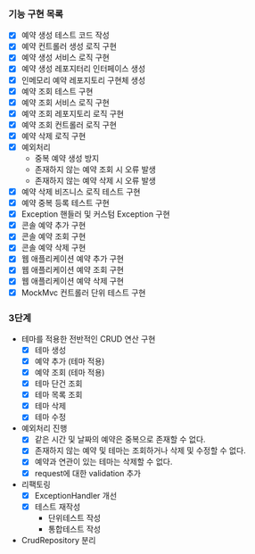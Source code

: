 ### 기능 구현 목록
- [x] 예약 생성 테스트 코드 작성
- [x] 예약 컨트롤러 생성 로직 구현
- [x] 예약 생성 서비스 로직 구현
- [x] 예약 생성 레포지터리 인터페이스 생성
- [x] 인메모리 예약 레포지토리 구현체 생성
- [x] 예약 조회 테스트 구현
- [x] 예약 조회 서비스 로직 구현
- [x] 예약 조회 레포지토리 로직 구현
- [x] 예약 조회 컨트롤러 로직 구현
- [x] 예약 삭제 로직 구현
- [x] 예외처리
  - 중복 예약 생성 방지
  - 존재하지 않는 예약 조회 시 오류 발생
  - 존재하지 않는 예약 삭제 시 오류 발생
- [x] 예약 삭제 비즈니스 로직 테스트 구현
- [x] 예약 중복 등록 테스트 구현
- [x] Exception 핸들러 및 커스텀 Exception 구현
- [x] 콘솔 예약 추가 구현
- [x] 콘솔 예약 조회 구현
- [x] 콘솔 예약 삭제 구현
- [x] 웹 애플리케이션 예약 추가 구현
- [x] 웹 애플리케이션 예약 조회 구현
- [x] 웹 애플리케이션 예약 삭제 구현
- [x] MockMvc 컨트롤러 단위 테스트 구현

### 3단계
- 테마를 적용한 전반적인 CRUD 연산 구현
  - [x] 테마 생성
  - [x] 예약 추가 (테마 적용)
  - [x] 예약 조회 (테마 적용)
  - [x] 테마 단건 조회
  - [x] 테마 목록 조회
  - [x] 테마 삭제
  - [x] 테마 수정
- 예외처리 진행
  - [x] 같은 시간 및 날짜의 예약은 중복으로 존재할 수 없다.
  - [x] 존재하지 않는 예약 및 테마는 조회하거나 삭제 및 수정할 수 없다.
  - [x] 예약과 연관이 있는 테마는 삭제할 수 없다.
  - [x] request에 대한 validation 추가
- 리팩토링
  - [x] ExceptionHandler 개선
  - [x] 테스트 재작성
    - 단위테스트 작성
    - 통합테스트 작성
- CrudRepository 분리